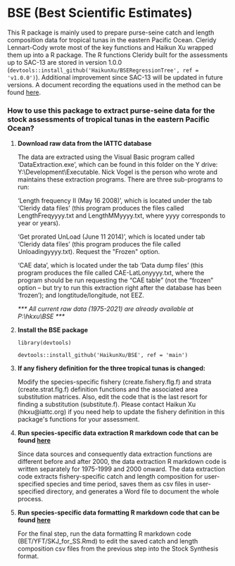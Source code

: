 # BSE (Best Scientific Estimates)

This R package is mainly used to prepare purse-seine catch and length composition data for tropical tunas in the eastern Pacific Ocean. Cleridy Lennart-Cody wrote most of the key functions and Haikun Xu wrapped them up into a R package. The R functions Cleridy built for the assessments up to SAC-13 are stored in version 1.0.0 (`devtools::install_github('HaikunXu/BSERegressionTree', ref = 'v1.0.0')`). Additional improvement since SAC-13 will be updated in future versions. A document recording the equations used in the method can be found [here](https://github.com/HaikunXu/BSE/blob/main/note/BET-02-06_Summary-of-purse-seine-data-for-bigeye-tuna-in-the-eastern-Pacific-Ocean.pdf).

### How to use this package to extract purse-seine data for the stock assessments of tropical tunas in the eastern Pacific Ocean?

1.  **Download raw data from the IATTC database**

    The data are extracted using the Visual Basic program called ‘DataExtraction.exe’, which can be found in this folder on the Y drive: Y:\\Development\\Executable. Nick Vogel is the person who wrote and maintains these extraction programs. There are three sub-programs to run:

    ‘Length frequency II (May 16 2008)’, which is located under the tab ‘Cleridy data files’ (this program produces the files called LengthFreqyyyy.txt and LengthMMyyyy.txt, where yyyy corresponds to year or years).

    ‘Get prorated UnLoad (June 11 2014)’, which is located under tab ‘Cleridy data files’ (this program produces the file called Unloadingyyyy.txt). Request the "Frozen" option.

    ‘CAE data’, which is located under the tab ‘Data dump files’ (this program produces the file called CAE-LatLonyyyy.txt, where the program should be run requesting the “CAE table” (not the “frozen” option – but try to run this extraction right after the database has been ‘frozen’); and longtitude/longitude, not EEZ.

    *\*\*\* All current raw data (1975-2021) are already available at P:\\hkxu\\BSE \*\*\**

2.  **Install the BSE package**

    `library(devtools)`

    `devtools::install_github('HaikunXu/BSE', ref = 'main')`

3.  **If any fishery definition for the three tropical tunas is changed:**

    Modify the species-specific fishery (create.fishery.flg.f) and strata (create.strat.flg.f) definition functions and the associated area substitution matrices. Also, edit the code that is the last resort for finding a substitution (substitute.f). Please contact Haikun Xu (hkxu\@iattc.org) if you need help to update the fishery definition in this package's functions for your assessment.

4.  **Run species-specific data extraction R markdown code that can be found [here](https://github.com/HaikunXu/BSE/tree/main/manual)**

    Since data sources and consequently data extraction functions are different before and after 2000, the data extraction R markdown code is written separately for 1975-1999 and 2000 onward. The data extraction code extracts fishery-specific catch and length composition for user-specified species and time period, saves them as csv files in user-specified directory, and generates a Word file to document the whole process.

5.  **Run species-specific data formatting R markdown code that can be found [here](https://github.com/HaikunXu/BSE/tree/main/manual)**

    For the final step, run the data formatting R markdown code (BET/YFT/SKJ_for_SS.Rmd) to edit the saved catch and length composition csv files from the previous step into the Stock Synthesis format.
